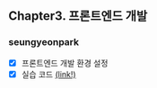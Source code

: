 ## Chapter3. 프론트엔드 개발

### seungyeonpark
- [x] 프론트엔드 개발 환경 설정
- [x] 실습 코드 [(link!)](https://github.com/seungyeonpark/playground/tree/main/todo-react-app)
